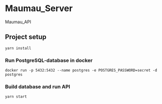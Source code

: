 # Maumau_Server
Maumau_API

## Project setup
```
yarn install
```

### Run PostgreSQL-database in docker
```
docker run -p 5432:5432 --name postgres -e POSTGRES_PASSWORD=secret -d postgres
```

### Build database and run API
```
yarn start
```

